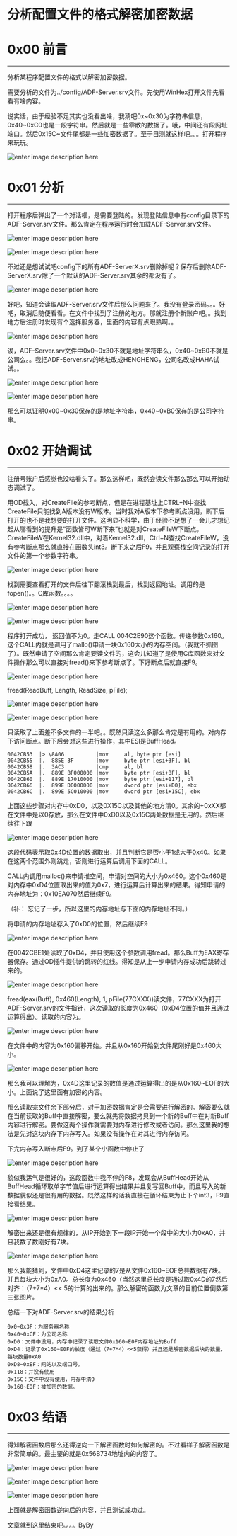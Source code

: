 # 分析配置文件的格式解密加密数据

0x00 前言
=======

* * *

分析某程序配置文件的格式以解密加密数据。

需要分析的文件为../config/ADF-Server.srv文件。先使用WinHex打开文件先看看有啥内容。

说实话，由于经验不足其实也没看出啥，我猜吧0x~0x30为字符串信息，0x40~0xC0也是一段字符串。然后就是一些零散的数据了。哦，中间还有段网址端口。然后0x15C~文件尾都是一些加密数据了。至于目测就这样吧。。。打开程序来玩玩。

![enter image description here](http://drops.javaweb.org/uploads/images/42d54b8df84d274d093b2a9b0002699c1c98be90.jpg)

0x01 分析
=======

* * *

打开程序后弹出了一个对话框，是需要登陆的。发现登陆信息中有config目录下的ADF-Server.srv文件。那么肯定在程序运行时会加载ADF-Server.srv文件。

![enter image description here](http://drops.javaweb.org/uploads/images/338e36a9d2bab0ebc80ec1a90313d60510aa7d28.jpg)

![enter image description here](http://drops.javaweb.org/uploads/images/fb37d2a1148c86595d15222530b4503dbbc7e5a9.jpg)

不过还是想试试吧config下的所有ADF-ServerX.srv删除掉呢？保存后删除ADF-ServerX.srv除了一个默认的ADF-Server.srv其余的都没有了。

![enter image description here](http://drops.javaweb.org/uploads/images/d4ea96be1c1c8045d1e71f4796df9e6eb1ce39b4.jpg)

好吧，知道会读取ADF-Server.srv文件后那么问题来了。我没有登录密码。。。好吧，取消后随便看看。在文件中找到了注册的地方。那就注册个新账户吧。。找到地方后注册时发现有个选择服务器，里面的内容有点眼熟啊。。

![enter image description here](http://drops.javaweb.org/uploads/images/d4146eb6c93094daad853bfb6593a4d2c65c34c2.jpg)

诶，ADF-Server.srv文件中0x0~0x30不就是地址字符串么，0x40~0xB0不就是公司么。。我把ADF-Server.srv的地址改成HENGHENG，公司名改成HAHA试试。。

![enter image description here](http://drops.javaweb.org/uploads/images/05f55295e0578af986de5f321a12789035d8224e.jpg)

![enter image description here](http://drops.javaweb.org/uploads/images/af588ebf3eefbe514145d902607a4c683d531794.jpg)

那么可以证明0x00~0x30保存的是地址字符串，0x40~0xB0保存的是公司字符串。

0x02 开始调试
=========

* * *

注册号账户后感觉也没啥看头了。那么这样吧，既然会读文件那么那么可以开始动态调试了。

用OD载入，对CreateFile的参考断点，但是在进程基址上CTRL+N中查找CreateFile只能找到A版本没有W版本。当时我对A版本下参考断点没用，断下后打开的也不是我想要的打开文件。这明显不科学，由于经验不足想了一会儿才想记起从哪看到的提升是“函数皆可W断下来”也就是对CreateFileW下断点。CreateFileW在Kernel32.dll中，对着Kernel32.dll，Ctrl+N查找CreateFileW，没有参考断点那么就直接在函数头int3。断下来之后F9，并且观察栈空间记录的打开文件的第一个参数字符串。

![enter image description here](http://drops.javaweb.org/uploads/images/39865cbc7a24d64f5ae4b0b495e27c4f44c003d6.jpg)

找到需要查看打开的文件后往下翻滚栈到最后，找到返回地址。调用的是fopen()。。C库函数。。。。

![enter image description here](http://drops.javaweb.org/uploads/images/1d03f7a9e19bee4950af295b10a1695f4c87ad64.jpg)

![enter image description here](http://drops.javaweb.org/uploads/images/1e01d4fc48934e862e59122a506f52a9f8b462c7.jpg)

程序打开成功， 返回值不为0。走CALL 004C2E90这个函数。传递参数0x160。这个CALL内就是调用了mallo()申请一块0x160大小的内存空间。（我就不抓图了）。既然申请了空间那么肯定要读文件的，这会儿知道了是使用C库函数来对文件操作那么可以直接对fread()来下参考断点了。下好断点后就直接F9。

![enter image description here](http://drops.javaweb.org/uploads/images/ef8477df725f48e2bfbcf778659e6cbee9c0bf01.jpg)

fread(ReadBuff, Length, ReadSize, pFile);

![enter image description here](http://drops.javaweb.org/uploads/images/1ff466e4d53aadeb364258b8e542a1608fd37d54.jpg)

![enter image description here](http://drops.javaweb.org/uploads/images/76afcf503a9c0b9e57097075ef10243b96c22c6a.jpg)

只读取了上面差不多文件的一半吧。。既然只读这么多那么肯定是有用的。对内存下访问断点。断下后会对这些进行操作，其中ESI是BuffHead。

```
0042CB53  |> \8A06          |mov     al, byte ptr [esi]
0042CB55  |.  885E 3F       |mov     byte ptr [esi+3F], bl
0042CB58  |.  3AC3          |cmp     al, bl
0042CB5A  |.  889E BF000000 |mov     byte ptr [esi+BF], bl
0042CB60  |.  889E 17010000 |mov     byte ptr [esi+117], bl
0042CB66  |.  899E D0000000 |mov     dword ptr [esi+D0], ebx
0042CB6C  |.  899E 5C010000 |mov     dword ptr [esi+15C], ebx

```

上面这些步骤对内存中0xD0，以及0X15C以及其他的地方清0。其余的+0xXX都在文件中是以0存放，那么在文件中0xD0以及0x15C两处数据是无用的。然后继续往下跟

![enter image description here](http://drops.javaweb.org/uploads/images/25a6ed1ba8b3f3ccdec537049dbc9dca33243c27.jpg)

这段代码表示取0x4D位置的数据取出，并且判断它是否小于1或大于0x40。如果在这两个范围外则跳走，否则进行运算后调用下面的CALL。

CALL内调用malloc()来申请堆空间，申请对空间的大小为0x460。这个0x460是对内存中0xD4位置取出来的值为0x7，进行运算后计算出来的结果。得知申请的内存地址为：0x10EA070然后继续F9。

（补： 忘记了一步，所以这里的内存地址与下面的内存地址不同。）

将申请的内存地址存入了0xD0的位置，然后继续F9

![enter image description here](http://drops.javaweb.org/uploads/images/ae048e99800d81f188f0ce5ea1070a3256a8c79d.jpg)

在0042CBE1处读取了0xD4，并且使用这个参数调用fread。那么Buff为EAX寄存器保存。通过OD插件提供的跳转的红线。得知是从上一步申请内存成功后跳转过来的。

![enter image description here](http://drops.javaweb.org/uploads/images/ca607bcfd7efe8b14a6bb8449104f50054d2a80a.jpg)

fread(eax(Buff), 0x460(Length), 1, pFile(77CXXX))读文件，77CXXX为打开ADF-Server.srv的文件指针，这次读取的长度为0x460（0xD4位置的值并且通过运算得出）。读取的内容为。

![enter image description here](http://drops.javaweb.org/uploads/images/ca5526b9f7555f6899469d09bbecab9c835fb3c2.jpg)

在文件中的内容为0x160偏移开始。并且从0x160开始到文件尾刚好是0x460大小。

![enter image description here](http://drops.javaweb.org/uploads/images/4d5912aec1bc45434430b757b2dd68428e85966f.jpg)

那么我可以理解为，0x4D这里记录的数值是通过运算得出的是从0x160~EOF的大小。上面说了这里面有加密的内容。

那么读取完文件余下部分后，对于加密数据肯定是会需要进行解密的。解密要么就在当前读取的Buff中直接解密，要么就先将数据拷贝到一个新的Buff中在对新Buff内容进行解密。要做这两个操作就需要对内存进行修改或者访问。那么这里我的想法是先对这块内存下内存写入。如果没有操作在对其进行内存访问。

下完内存写入断点后F9。到了某个小函数中停止了

![enter image description here](http://drops.javaweb.org/uploads/images/0b98cf2b2a15e41f224212f2f194faba44675598.jpg)

貌似我运气是很好的，这段函数中我不停的F8，发现会从BuffHead开始从BuffHead循环取单字节值后进行运算得出结果并且复写回Buff中，而且写入的新数据貌似还是很有用的数据。既然这样的话我直接在循环结束为止下个int3，F9直接看结果。

![enter image description here](http://drops.javaweb.org/uploads/images/8062c46a80d1c65dbbf65d4c5df1f4e1787db14e.jpg)

解密出来还是很有规律的，从IP开始到下一段IP开始一个段中的大小为0xA0，并且我数了数刚好有7块。

![enter image description here](http://drops.javaweb.org/uploads/images/353e1db4b3b0c201bed1b7ad89e7f408460c98ca.jpg)

那么我能猜到，文件中0xD4这里记录的7是从文件0x160~EOF总共数据有7块。并且每块大小为0xA0。总长度为0x460（当然这里总长度是通过取0x4D的7然后对齐：（7+7*4）<< 5的计算的出来的。那么解密的函数为文章的目前位置倒数第三张图片。

总结一下对ADF-Server.srv的结果分析

```
0x0~0x3F：为服务器名称
0x40~0xCF：为公司名称
0xD0：文件中没用，内存中记录了读取文件0x160~E0F内存地址的Buff
0xD4：记录了0x160~E0F的长度（通过（7+7*4）<<5获得）并且还是解密数据后块的数量，每块数量0xA0
0xD8~0xEF：网站以及端口号。
0x118：并没有使用
0x15C：文件中没有使用，内存中清0
0x160~EOF：被加密的数据。

```

0x03 结语
=======

* * *

得知解密函数后那么还得逆向一下解密函数时如何解密的。不过看样子解密函数是非常简单的。最主要的就是0x56B734地址内的内容了。

![enter image description here](http://drops.javaweb.org/uploads/images/5fa59919eb3e16bd7b96e6f2cf1962b7fdb409c1.jpg)

![enter image description here](http://drops.javaweb.org/uploads/images/8d1e6ab06cb85c11004a18b640930d25f9afc3af.jpg)

![enter image description here](http://drops.javaweb.org/uploads/images/8740f989ae7a9a30b878585bc41acd1d008d43fc.jpg)

上面就是解密函数逆向后的内容，并且测试成功过。

文章就到这里结束吧。。。。ByBy